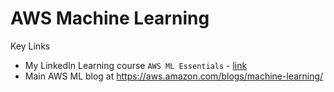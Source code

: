 # AWS Machine Learning

Key Links
- My LinkedIn Learning course `AWS ML Essentials` - [link](https://www.linkedin.com/learning/amazon-web-services-machine-learning-essential-training)
- Main AWS ML blog at https://aws.amazon.com/blogs/machine-learning/
